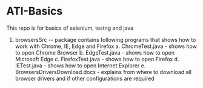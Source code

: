 # ATI-Basics
This repo is for basics of selenium, testng and java
1. browsersSrc -- package contains following programs that shows how to work with Chrome, IE, Edge and Firefox
   a. ChromeTest.java - shows how to open Chrome Browser
   b. EdgeTest.java - shows how to open Microsoft Edge
   c. FirefoxTest.java - shows how to open Firefox
   d. IETest.java - shows how to open Internet Explorer
   e. BrowsersDriversDownload.docx - explains from where to download all browser drivers and if other configurations are required
